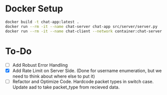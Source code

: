 # Docker Setup

```bash
docker build -t chat-app:latest .
docker run --rm -it --name chat-server chat-app src/server/server.py
docker run --rm -it --name chat-client --network container:chat-server chat-app src/client.py
```

# To-Do
- [ ] Add Robust Error Handling
- [x] Add Rate Limit on Server Side. (Done for username enumeration, but we need to think about where else to put it)
- [ ] Refactor and Optimize Code. Hardcode packet types in switch case. Update aad to take packet_type from recieved data. 
